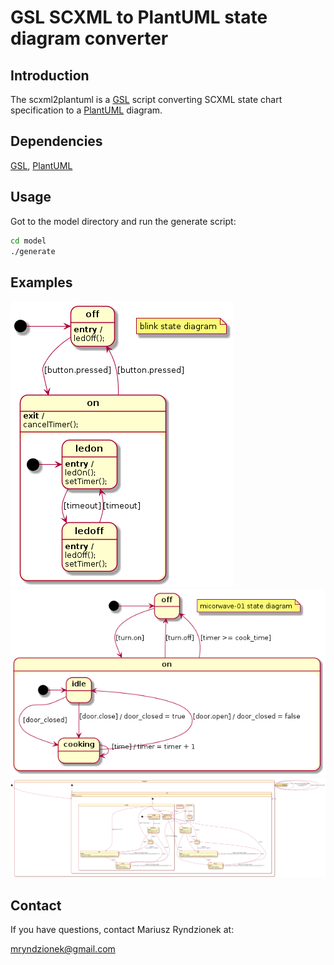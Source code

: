 GSL SCXML to PlantUML state diagram converter
=============================================

Introduction
------------

The scxml2plantuml is a [GSL](https://github.com/imatix/gsl) script converting SCXML state chart
specification to a [PlantUML](http://plantuml.sourceforge.net) diagram.


Dependencies
------------

[GSL](https://github.com/imatix/gsl), [PlantUML](http://plantuml.sourceforge.net)


Usage
-----

Got to the model directory and run the generate script:

```sh
cd model
./generate
```

Examples
--------

![led_blink](img/blink.png?raw=true "LED blinker UML state chart diagram")
![microwave-01](img/microwave-01.png?raw=true "Simple microwave UML state chart diagram")
![calc](img/calc.png?raw=true "Calculator UML state chart diagram")

Contact
-------
If you have questions, contact Mariusz Ryndzionek at:

<mryndzionek@gmail.com>
